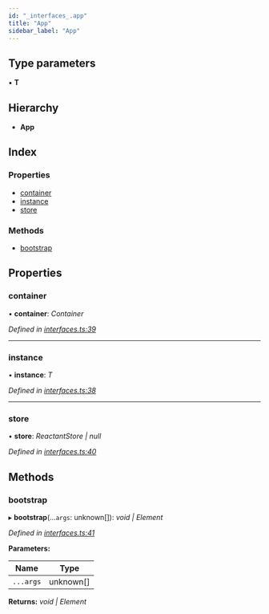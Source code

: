 ```yaml
---
id: "_interfaces_.app"
title: "App"
sidebar_label: "App"
---
```


## Type parameters

▪ **T**

## Hierarchy

* **App**

## Index

### Properties

* [container](_interfaces_.app.md#container)
* [instance](_interfaces_.app.md#instance)
* [store](_interfaces_.app.md#store)

### Methods

* [bootstrap](_interfaces_.app.md#bootstrap)

## Properties

###  container

• **container**: *Container*

*Defined in [interfaces.ts:39](https://github.com/unadlib/reactant/blob/02f8f232/packages/reactant/src/interfaces.ts#L39)*

___

###  instance

• **instance**: *T*

*Defined in [interfaces.ts:38](https://github.com/unadlib/reactant/blob/02f8f232/packages/reactant/src/interfaces.ts#L38)*

___

###  store

• **store**: *ReactantStore | null*

*Defined in [interfaces.ts:40](https://github.com/unadlib/reactant/blob/02f8f232/packages/reactant/src/interfaces.ts#L40)*

## Methods

###  bootstrap

▸ **bootstrap**(...`args`: unknown[]): *void | Element*

*Defined in [interfaces.ts:41](https://github.com/unadlib/reactant/blob/02f8f232/packages/reactant/src/interfaces.ts#L41)*

**Parameters:**

Name | Type |
------ | ------ |
`...args` | unknown[] |

**Returns:** *void | Element*

